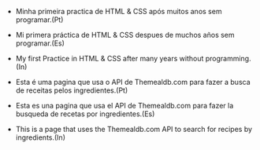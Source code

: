 - Minha primeira practica de HTML & CSS após muitos anos sem programar.(Pt)

- Mi primera práctica de HTML & CSS despues de muchos años sem programar.(Es)

- My first Practice in HTML & CSS after many years without programming.(In)



- Esta é uma pagina que usa o API de Themealdb.com para fazer a busca de receitas pelos ingredientes.(Pt)

- Esta es una pagina que usa el API de Themealdb.com para fazer la busqueda de recetas por ingredientes.(Es)

- This is a page that uses the Themealdb.com API to search for recipes by ingredients.(In)
